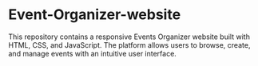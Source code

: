 # Event-Organizer-website
This repository contains a responsive Events Organizer website built with HTML, CSS, and JavaScript. The platform allows users to browse, create, and manage events with an intuitive user interface.
